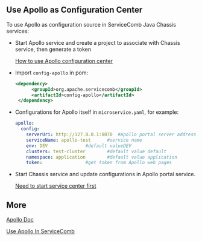 ## Use Apollo as Configuration Center

To use Apollo as configuration source in ServiceComb Java Chassis services:

* Start Apollo service and create a project to associate with Chassis service, then generate a token

  [How to use Apollo configuration center](http://servicecomb.incubator.apache.org/cn/users/dynamic-config/)


* Import `config-apollo` in pom:

  ```xml
  <dependency>
        <groupId>org.apache.servicecomb</groupId>
        <artifactId>config-apollo</artifactId>
   </dependency>
  ```

* Configurations for Apollo itself in `microservice.yaml`, for example:

  ```yaml
  apollo:
    config:
      serverUri: http://127.0.0.1:8070	#Apollo portal server address
      serviceName: apollo-test		#service name
      env: DEV				#default valueDEV
      clusters: test-cluster		#default value default
      namespace: application		#default value application
      token: 				#get token from Apollo web pages
  ```

* Start Chassis service and update configurations in Apollo portal service.

  [Need to start service center first](http://servicecomb.incubator.apache.org/users/setup-environment/#)


## More

[Apollo Doc](https://github.com/ctripcorp/apollo/wiki)

[Use Apollo In ServiceComb](http://servicecomb.incubator.apache.org/cn/users/dynamic-config/)

